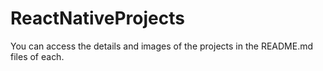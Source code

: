 # ReactNativeProjects

You can access the details and images of the projects in the README.md files of each.




